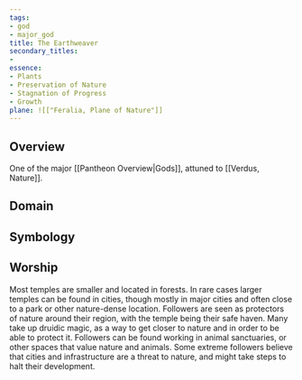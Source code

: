 ```yaml
---
tags:
- god
- major_god
title: The Earthweaver
secondary_titles:
- 
essence:
- Plants
- Preservation of Nature
- Stagnation of Progress
- Growth
plane: ![["Feralia, Plane of Nature"]]
---
```

## Overview
One of the major [[Pantheon Overview|Gods]], attuned to [[Verdus, Nature]].
## Domain

## Symbology

## Worship
Most temples are smaller and located in forests. In rare cases larger temples can be found in cities, though mostly in major cities and often close to a park or other nature-dense location. Followers are seen as protectors of nature around their region, with the temple being their safe haven. Many take up druidic magic, as a way to get closer to nature and in order to be able to protect it. Followers can be found working in animal sanctuaries, or other spaces that value nature and animals. Some extreme followers believe that cities and infrastructure are a threat to nature, and might take steps to halt their development.
